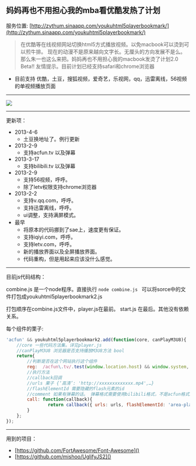 妈妈再也不用担心我的mba看优酷发热了计划
---

服务位置: [http://zythum.sinaapp.com/youkuhtml5playerbookmark/](http://zythum.sinaapp.com/youkuhtml5playerbookmark/)

>在优酷等在线视频网站切换html5方式播放视频。以免macbook可以烫到可以煎牛排。
现在的动漫不是原来越向文字长。无厘头的方向发展不是么。那么朱一也这么来把。妈妈再也不用担心我的macbook发烫了计划2.0 Beta!!
友情提示。目前计划已经支持safari和chrome浏览器

+ 目前支持 优酷，土豆，搜狐视频，爱奇艺，乐视网，qq，迅雷离线，56视频 的单视频播放页面

---

![](http://ww4.sinaimg.cn/large/a74ecc4cjw1e4a7f4njqxj20mq0dzwgx.jpg)

---

更新项：

+ 2013-4-6
	+ 土豆换地址了。例行更新
+ 2013-2-9
	+ 支持acfun.tv 以及弹幕
+ 2013-3-17
	+ 支持bilibili.tv 以及弹幕
+ 2013-2-9
	+ 支持56视频，呼呼。
	+ 除了letv权限支持chrome浏览器
+ 2013-2-2
	+ 支持v.qq.com，呼呼。
	+ 支持迅雷离线，呼呼。
	+ ui调整，支持满屏模式。
+ 最早
	+ 将原本的代码挪到了sae上，速度更有保证。
	+ 支持iqiyi.com，呼呼。
	+ 支持letv.com，呼呼。
	+ 新的播放界面以及全屏播放界面。
	+ 代码重构，但是用起来应该没什么感觉。

---

目前js代码结构：

combine.js 是一个node程序。直接执行 `node combine.js ` 可以将sorce中的文件打包成youkuhtml5playerbookmark2.js

打包顺序在combine.js文件中，player.js在最前。 start.js 在最后。其他没有依赖关系。

每个组件的栗子:

```javascript
'acfun' && youkuhtml5playerbookmark2.add(function(core, canPlayM3U8){
	//core 一些代码方法集。详见player.js
	//canPlayM3U8 浏览器是否支持播放M3U8方法 bool
	return{
		//判断是否在这个网站执行这个组件
		reg:  /acfun\.tv/.test(window.location.host) && window.system,
		//执行方法
		//callback回调
		//urls 栗子 {‘高清’: 'http://xxxxxxxxxxxxx.mp4',…}
		//flashElementId 需要隐藏的flash元素的id
		//comment 如果有弹幕的话。 弹幕格式需要使用bilibili格式，不是acfun格式。
		call: function(callback){			
				return callback({ urls: urls, flashElementId: 'area-player', comment: commentInfo });
		}
	};
});	
```

---

用到的项目：

+ [https://github.com/FortAwesome/Font-Awesome]()
+ [https://github.com/mishoo/UglifyJS2]()
